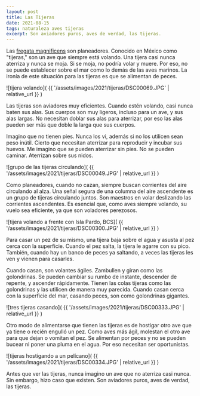 ```yaml
---
layout: post
title: Las Tijeras
date: 2021-08-15
tags: naturaleza aves tijeras
excerpt: Son aviadores puros, aves de verdad, las tijeras.
---
```


Las [fregata magnificens][fregata] son planeadores. Conocido en México como
"tijeras," son un ave que siempre está volando.  Una tijera casi nunca aterriza
y nunca se moja.  Si se moja, no podría volar y muere. Por eso, no se puede
establecer sobre el mar como lo demás de las aves marinos.  La ironía de este
situación para las tijeras es que se alimentan de peces.

![tijera volando](
  {{ '/assets/images/2021/tijeras/DSC00069.JPG' | relative_url }}
)

Las tijeras son aviadores muy eficientes.
Cuando estén volando, casi nunca baten sus alas.
Sus cuerpos son muy ligeros, incluso para un ave, y sus alas largas.
No necesitan doblar sus alas para aterrizar, por eso las alas pueden ser
más que doble la larga que sus cuerpos.

Imagino que no tienen pies. Nunca los vi, además si no los utilicen sean
peso inútil. Cierto que necesitan aterrizar para reproducir y incubar sus
huevos. Me imagino que se pueden aterrizar sin pies. No se pueden caminar.
Aterrizan sobre sus nidos.

![grupo de las tijeras circulando](
  {{ '/assets/images/2021/tijeras/DSC00049.JPG' | relative_url }}
)

Como planeadores, cuando no cazan, siempre buscan corrientes del aire
circulando al alza. Una señal segura de una columna del aire ascendente es
un grupo de tijeras circulando juntos. Son maestros en volar deslizando
las corrientes ascendentes. Es esencial que, como aves siempre volando, su
vuelo sea eficiente, ya que son voladores perezosos.

![tijera volando a frente con Isla Pardo, BCS](
  {{ '/assets/images/2021/tijeras/DSC00300.JPG' | relative_url }}
)

Para casar un pez de su mismo, una tijera baja sobre el agua y asusta al
pez cerca con la superficie. Cuando el pez salta, la tijera le agarre con su
pico. También, cuando hay un banco de peces ya saltando, a veces las tijeras
les ven y vienen para casarles.

Cuando casan, son volantes ágiles. Zambullen y giran como las golondrinas.
Se pueden cambiar su rumbo de instante, descender de repente, y ascender
rápidamente.
Tienen las colas tijeras como las golondrinas y las
utilicen de manera muy parecida. Cuando casan cerca con la superficie del
mar, casando peces, son como golondrinas gigantes.

![tres tijeras casando](
  {{ '/assets/images/2021/tijeras/DSC00333.JPG' | relative_url }}
)

Otro modo de alimentarse que tienen las tijeras es de hostigar otro ave que
ya tiene o recién engulló un pez. Como aves más ágil, molestan el otro ave
para que dejan o vomitan el pez. Se alimentan por peces y no se pueden bucear
ni poner una pluma en el agua. Por eso necesitan ser oportunistas.

![tijeras hostigando a un pelícano](
  {{ '/assets/images/2021/tijeras/DSC00334.JPG' | relative_url }}
)

Antes que ver las tijeras, nunca imagino un ave que no aterriza casi nunca.
Sin embargo, hizo caso que existen. Son aviadores puros, aves de verdad,
las tijeras.

[fregata]: https://es.wikipedia.org/wiki/Fregata_magnificens "una especie de ave suliforme de la familia Fregatidae"
